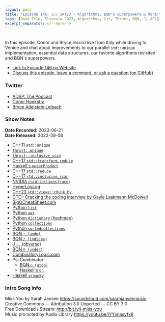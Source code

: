 ```yaml
---
layout: post
title: "Episode 146: 🇸🇮 SRT23 - Algorithms, BQN's Superpowers & More!"
tags: [Road Trip, Slovenia 2023, Algorithms, C++, Thrust, BQN, J, APL]
excerpt_separator: <!--more-->
---
```


<div id="buzzsprout-player-13554453"></div><script src="https://www.buzzsprout.com/1501960/13554453-episode-146-srt23-algorithms-bqn-s-superpowers-more.js?container_id=buzzsprout-player-13554453&player=small" type="text/javascript" charset="utf-8"></script>

<br>In this episode, Conor and Bryce record live from Italy while driving to Venice and chat about improvements to our parallel `std::unique` implementation, essential data structures, our favorite algorithms revisited and BQN's superpowers.

<!--more-->

* [Link to Episode 146 on Website](https://adspthepodcast.com/2023/09/08/Episode-146.html)
* [Discuss this episode, leave a comment, or ask a question (on GitHub)](https://github.com/codereport/adsp2/discussions/37)

### Twitter
 
* [ADSP: The Podcast](https://twitter.com/adspthepodcast)
* [Conor Hoekstra](https://twitter.com/code_report)
* [Bryce Adelstein Lelbach](https://twitter.com/blelbach)

### Show Notes
 
**Date Recorded:** 2023-06-21 <br>
**Date Released:** 2023-09-08

* [C++11 `std::unique`](https://en.cppreference.com/w/cpp/algorithm/unique)
* [`thrust::unique`](https://thrust.github.io/doc/group__stream__compaction_gae5a90c7aa7c2370087c142936d405e8c.html)
* [`thrust::inclusive_scan`](https://thrust.github.io/doc/group__prefixsums_gafb24ad76101263038b0acaddc094d70a.html)
* [C++17 `std::transform_reduce`](https://en.cppreference.com/w/cpp/algorithm/transform_reduce)
* [Haskell's `outerProduct`](https://hackage.haskell.org/package/utility-ht-0.0.15/docs/Data-List-HT.html#v:outerProduct)
* [C++17 `std::reduce`](https://en.cppreference.com/w/cpp/algorithm/reduce)
* [C++17 `std::inclusive_scan`](https://en.cppreference.com/w/cpp/algorithm/inclusive_scan)
* [NVIDIA `cucollections` (`cuco`)](https://github.com/NVIDIA/cuCollections)
* [HyperLogLog](https://en.wikipedia.org/wiki/HyperLogLog)
* [C++23 `std::views::chunk_by`](https://en.cppreference.com/w/cpp/ranges/chunk_by_view)
* [CTCI: Cracking the coding interview by Gayle Laakmann McDowell](https://www.crackingthecodinginterview.com/)
* [BigOCheatSheet.com](https://www.bigocheatsheet.com/)
* [Python `list`](https://docs.python.org/3/tutorial/datastructures.html#more-on-lists)
* [Python `set`](https://docs.python.org/3/tutorial/datastructures.html#sets)
* [Python `dictionary` (hashmap)](https://docs.python.org/3/tutorial/datastructures.html#dictionaries)
* [Python `collections`](https://docs.python.org/3/library/collections.html)
* [Python `sortedcollections`](https://pypi.org/project/sortedcollections/)
* [BQN `⁼ (undo)`](https://mlochbaum.github.io/BQN/help/undo.html)
* [BQN `/ (indices)`](https://mlochbaum.github.io/BQN/help/indices_replicate.html)
* [J `:.` (obverse)](https://code.jsoftware.com/wiki/Vocabulary/codot)
* [BQN `⌾ (under)`](https://mlochbaum.github.io/BQN/help/under.html)
* [CombinatoryLogic.com](https://www.combinatorylogic.com/)
* Psi Combinator:
  * [BQN `○ (atop)`](https://mlochbaum.github.io/BQN/help/over.html)
  * [Haskell's `on`](https://hackage.haskell.org/package/base-4.18.0.0/docs/Data-Function.html#v:on)
* [Haskell `groupBy`](https://hackage.haskell.org/package/base-4.18.0.0/docs/Data-List.html#v:groupBy)

### Intro Song Info
 
Miss You by Sarah Jansen https://soundcloud.com/sarahjansenmusic<br>
Creative Commons — Attribution 3.0 Unported — CC BY 3.0<br>
Free Download / Stream: http://bit.ly/l-miss-you<br>
Music promoted by Audio Library https://youtu.be/iYYxnasvfx8<br>
